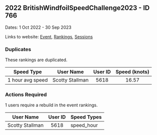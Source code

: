 ## 2022 BritishWindfoilSpeedChallenge2023 - ID 766

Dates: 1 Oct 2022 - 30 Sep 2023

Links to website: [Event](https://www.gps-foilsurfing.com/default.aspx?mnu=event&val=766), [Rankings](https://www.gps-foilsurfing.com/default.aspx?mnu=eventranking&val=766), [Sessions](https://www.gps-foilsurfing.com/default.aspx?mnu=eventsessions&val=766)

### Duplicates

These rankings are duplicated.

| Speed Type | User Name | User ID | Speed (knots) |
| ---------- | --------- | :-----: | :-----------: |
| 1 hour avg speed | Scotty Stallman | 5618 | 16.57 |

### Actions Required

1 users require a rebuild in the event rankings.

| User Name | User ID | Speed Types |
| --------- | :-----: | ----------- |
| Scotty Stallman | 5618 | speed_hour |
